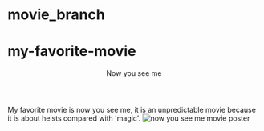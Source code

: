 # movie_branch

# my-favorite-movie

<header> Now you see me </header>

  <body> My favorite movie is now you see me, it is an unpredictable movie because it is about heists compared with 'magic'.</body>

<img src="https://m.media-amazon.com/images/M/MV5BMTY0NDY3MDMxN15BMl5BanBnXkFtZTcwOTM5NzMzOQ@@._V1_.jpg" alt="now you see me movie poster">
